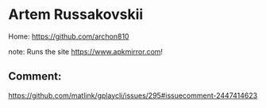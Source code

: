 # Artem Russakovskii
Home:
https://github.com/archon810

note: Runs the site https://www.apkmirror.com!

## Comment:
https://github.com/matlink/gplaycli/issues/295#issuecomment-2447414623
